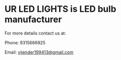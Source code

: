 <h1> UR LED LIGHTS is LED bulb manufacturer </h1>


For more details contact us at:

Phone: 9315666925

Email: vijender199413@gmail.com
